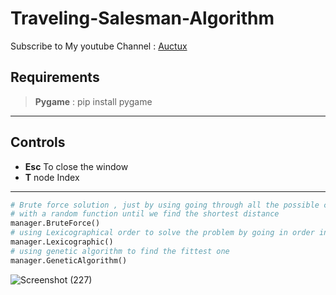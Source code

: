 # Traveling-Salesman-Algorithm
 Subscribe to My youtube Channel : [Auctux](https://www.youtube.com/c/Auctux)

## Requirements
> **Pygame** : pip install pygame

---
## Controls
- **Esc**   To close the window
- **T**     node Index
---
```python:main.py
# Brute force solution , just by using going through all the possible combination 
# with a random function until we find the shortest distance
manager.BruteForce() 
# using Lexicographical order to solve the problem by going in order into all the possible routes
manager.Lexicographic()
# using genetic algorithm to find the fittest one
manager.GeneticAlgorithm()

```
![Screenshot (227)](https://user-images.githubusercontent.com/48150537/136377539-871a10dc-1a65-4aea-af0e-c528cf433871.png)
